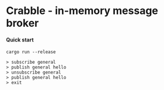 # Crabble - in-memory message broker

#### Quick start

```shell
cargo run --release

> subscribe general
> publish general hello
> unsubscribe general
> publish general hello
> exit
```
